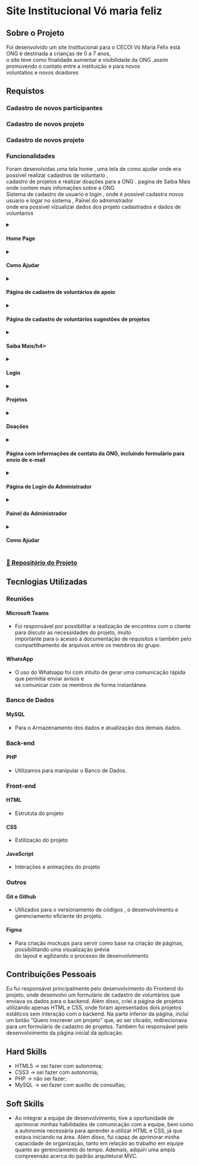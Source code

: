 # Site Institucional Vó maria feliz 
 
## Sobre o Projeto 
Foi desenvolvido um site Institucional para o CECOI Vó Maria Félix está ONG é destinada a crianças de 0 a 7 anos, <br>
o site teve como finalidade aumentar a visibilidade da ONG ,assim promovendo o contato entre a instituição e para novos <br>
voluntatios e novos doadores <br>  

## Requistos
### Cadastro de novos participantes <br>
### Cadastro de novos projeto <br>
### Cadastro de novos projeto <br>

### Funcionalidades
Foram desevolvidas uma tela home , uma tela de como ajudar onde era possivel realizar cadastros de voluntario ,<br>
cadastro de projetos e realizar doações para a ONG . pagina de Saiba Mais onde contem mais infomações sobre a ONG <br>
Sistema de cadastro de usuario e login , onde é possivel cadastra novos usuario e logar no sistema , Painel do administrador <br>
onde era possivel vizualizar dados dos projeto cadastrados e dados de voluntarios 

<details>
  <summary>
    <h4 align="left">Home Page</h4>
  </summary>
  <img src="https://user-images.githubusercontent.com/79751826/115155955-85f62780-a058-11eb-8462-c5403f1a46d1.gif" width="600px">
</details>

<details>
  <summary>
    <h4 align="left">Como Ajudar</h4>
  </summary>
  <img src="https://user-images.githubusercontent.com/79751826/115159841-80eea380-a06b-11eb-9f24-87a458785a27.gif" width="600px">
</details>

<details>
  <summary>
    <h4 align="left">Página de cadastro de voluntários de apoio</h4>
  </summary>
  <img src="https://user-images.githubusercontent.com/79751826/115160216-703f2d00-a06d-11eb-9d0b-40565dee914f.gif" width="600px">
</details>
<details>
  <summary>
    <h4 align="left">Página de cadastro de voluntários sugestões de projetos</h4>
  </summary>
  <img src="https://user-images.githubusercontent.com/79751826/115160375-33c00100-a06e-11eb-9ced-3d51cefbd6a4.gif" width="600px">
</details>
<details>
  <summary>
    <h4 align="left">Saiba Mais/h4>
  </summary>
  <img src="ttps://user-images.githubusercontent.com/79751826/118418540-2c9d0a80-b68f-11eb-8baa-8d8195f05271.gif" width="600px">
</details>
<details>
  <summary>
    <h4 align="left">Login</h4>
  </summary>
  <img src="https://user-images.githubusercontent.com/79751826/118418578-46d6e880-b68f-11eb-9e5e-71a6df3e8745.gif" width="600px">
</details>
<details>
  <summary>
    <h4 align="left">Projetos</h4>
  </summary>
  <img src="https://www.imagemhost.com.br/images/2021/06/07/gifproj.gif" width="600px">
</details>
<details>
  <summary>
    <h4 align="left">Doações</h4>
  </summary>
  <img src="https://www.imagemhost.com.br/images/2021/06/07/gifdoa.gif" width="600px">
</details>
 
 <details>
  <summary>
    <h4 align="left">Página com informações de contato da ONG, incluindo formulário para envio de e-mail</h4>
  </summary>
  <img src="https://uploaddeimagens.com.br/images/003/276/723/full/gifcontato.gif" width="600px">
</details>
<details>
  <summary>
    <h4 align="left">Página de Login do Administrador</h4>
  </summary>
  <img src="https://www.imagemhost.com.br/images/2023/04/06/login_admin.png" width="600px">
</details>
<details>
  <summary>
    <h4 align="left">Painel do Administrador</h4>
  </summary>
  <img src="https://media.giphy.com/media/v1.Y2lkPTc5MGI3NjExNmQzYTIyNDVmNGMzM2IwNmE2NDliYzdlMmMwY2RlMTRmOTVkZDNhZCZjdD1n/WVqCyaEOcsUJv1B6IU/giphy.gif" width="600px">
</details>
<details>
  <summary>
    <h4 align="left">Como Ajudar</h4>
  </summary>
  <img src="https://user-images.githubusercontent.com/79751826/115159841-80eea380-a06b-11eb-9f24-87a458785a27.gif" width="600px">
</details>

### [📕 Repositório do Projeto ](https://github.com/gruporocket/API1)

## Tecnlogias Utilizadas
### Reuniões
#### Microsoft Teams
 - Foi responsável por possibilitar a realização de encontros com o cliente para discutir as necessidades do projeto, muito <br>
 importante para o acesso à documentação de requisitos e também pelo compartilhamento de arquivos entre os membros do grupo.<br>
#### WhatsApp
 - O uso do Whatsapp foi com intuito de gerar uma comunicação rápida que permitia enviar avisos e <br>
 se comunicar com os membros de forma instantânea.
 ### Banco de Dados
 #### MySQL
 - Para o Armazenamento dos dados e atualização dos demais dados.
  ### Back-end
 #### PHP
 - Utilizamos para manipular o Banco de Dados.
### Front-end
 #### HTML
 - Estrututa do projeto 
  #### CSS
 - Estilização do projeto
#### JavaScript
 - Interações e animações do projeto 
 ### Outros
  #### Git e Github 
- Utilizados para o versionamento de códigos , o desenvolvimento e gerenciamento eficiente do projeto.
#### Figma
- Para criação mockups para servir como base na criação de páginas, possibilitando uma visualização prévia <br>
do layout e agilizando o processo de desenvolvimento
 
 
## Contribuições Pessoais
Eu fui responsável principalmente pelo desenvolvimento do Frontend do projeto, onde desenvolvi um formulário de cadastro de voluntários que enviava os dados para o backend. Além disso, criei a página de projetos utilizando apenas HTML e CSS, onde foram apresentados dois projetos estáticos sem interação com o backend. Na parte inferior da página, incluí um botão "Quero inscrever um projeto" que, ao ser clicado, redirecionava para um formulário de cadastro de projetos. Também fui responsável pelo desenvolvimento da página inicial da aplicação.

## Hard Skills
- HTML5 → sei fazer com autonomia;
- CSS3 → sei fazer com autonomia;
- PHP → não sei fazer;
- MySQL → sei fazer com auxílio de consultas;
 
## Soft Skills
- Ao integrar a equipe de desenvolvimento, tive a oportunidade de aprimorar minhas habilidades de comunicação com a equipe, bem como a autonomia necessária para aprender a utilizar HTML e CSS, já que estava iniciando na área. Além disso, fui capaz de aprimorar minha capacidade de organização, tanto em relação ao trabalho em equipe quanto ao gerenciamento do tempo. Ademais, adquiri uma ampla compreensão acerca do padrão arquitetural MVC.





